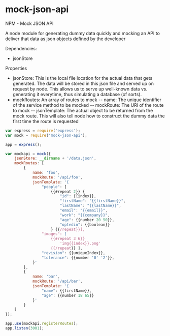 # mock-json-api

NPM - Mock JSON API

A node module for generating dummy data quickly and mocking an API to deliver that data as json objects defined by the developer

Dependencies:
- jsonStore

Properties
- jsonStore: This is the local file location for the actual data that gets generated.  The data will be stored in this json file and served up on request by node.  This allows us to serve up well-known data vs. generating it everytime, thus simulating a database (of sorts).
- mockRoutes: An array of routes to mock
-- name: The unique identifier of the service method to be mocked
-- mockRoute: The URl of the route to mock
-- jsonTemplate: The actual object to be returned from the mock route.  This will also tell node how to construct the dummy data the first time the route is requested

```javascript
var express = require('express');
var mock = require('mock-json-api');

app = express();

var mockapi = mock({
    jsonStore: __dirname + '/data.json',
    mockRoutes: [
        {
            name: 'foo',
            mockRoute: '/api/foo',
            jsonTemplate: '{
                "people": [
                    {{#repeat 2}} {
                        "id": {{index}},
                        "firstName": "{{firstName}}",
                        "lastName": "{{lastName}}",
                        "email": "{{email}}",
                        "work": "{{company}}",
                        "age": {{number 20 50}},
                        "optedin": {{boolean}}
                    } {{/repeat}}],
                "images": [
                    {{#repeat 3 6}}
                        'img{{index}}.png'
                    {{/repeat}} ],
                "revision": {{uniqueIndex}},
                "tolerance": {{number '0' '2'}},
            }'
        },
        {
            name: 'bar',
            mockRoute: '/api/bar',
            jsonTemplate: '{ 
                "name": {{firstName}}, 
                "age": {{number 18 65}} 
            }'
        }
    ]
});

app.use(mockapi.registerRoutes);
app.listen(3001);
```
